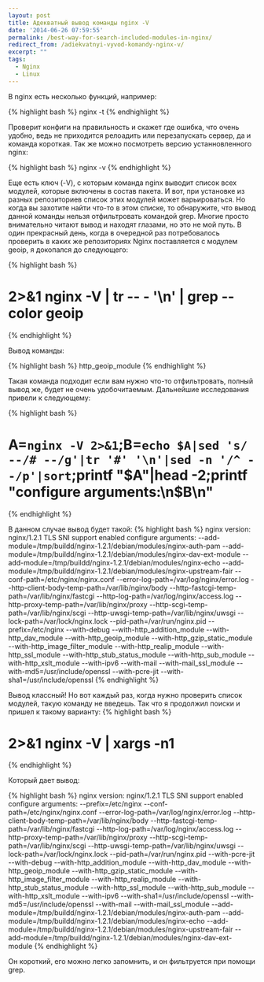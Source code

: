 ```yaml
---
layout: post
title: Адекватный вывод команды nginx -V
date: '2014-06-26 07:59:55'
permalink: /best-way-for-search-included-modules-in-nginx/
redirect_from: /adiekvatnyi-vyvod-komandy-nginx-v/
excerpt: ""
tags:
  - Nginx
  - Linux
---
```


В nginx есть несколько функций, например:

{% highlight bash %}
nginx -t
{% endhighlight %}

Проверит конфиги на правильность и скажет где ошибка, что очень удобно, ведь не приходится релоадить или перезапускать сервер, да и команда короткая. Так же можно посмотреть версию устанновленного nginx:

{% highlight bash %}
nginx -v
{% endhighlight %}

Еще есть ключ (-V), с которым команда nginx выводит список всех модулей, которые включены в состав пакета. И вот, при установке из разных репозиториев список этих модулей может варьироваться. Но когда вы захотите найти что-то в этом списке, то обнаружите, что вывод данной команды нельзя отфильтровать командой grep. Многие просто внимательно читают вывод и находят глазами, но это не мой путь.
В один прекрасный день, когда в очередной раз потребовалось проверить в каких же репозиториях Nginx поставляется с модулем geoip, я докопался до следующего:

{% highlight bash %}
# 2>&1 nginx -V | tr -- - '\n' | grep --color geoip
{% endhighlight %}

Вывод команды:

{% highlight bash %}
http_geoip_module
{% endhighlight %}

Такая команда подходит если вам нужно что-то отфильтровать, полный вывод же, будет не очень удобочитаемым. Дальнейшие исследования привели к следующему:

{% highlight bash %}
# A=`nginx -V 2>&1`;B=`echo $A|sed 's/ --/# --/g'|tr '#' '\n'|sed -n '/^ --/p'|sort`;printf "$A"|head -2;printf "configure arguments:\n$B\n"
{% endhighlight %}

В данном случае вывод будет такой:
{% highlight bash %}
nginx version: nginx/1.2.1
TLS SNI support enabled
configure arguments:
 --add-module=/tmp/buildd/nginx-1.2.1/debian/modules/nginx-auth-pam
 --add-module=/tmp/buildd/nginx-1.2.1/debian/modules/nginx-dav-ext-module
 --add-module=/tmp/buildd/nginx-1.2.1/debian/modules/nginx-echo
 --add-module=/tmp/buildd/nginx-1.2.1/debian/modules/nginx-upstream-fair
 --conf-path=/etc/nginx/nginx.conf
 --error-log-path=/var/log/nginx/error.log
 --http-client-body-temp-path=/var/lib/nginx/body
 --http-fastcgi-temp-path=/var/lib/nginx/fastcgi
 --http-log-path=/var/log/nginx/access.log
 --http-proxy-temp-path=/var/lib/nginx/proxy
 --http-scgi-temp-path=/var/lib/nginx/scgi
 --http-uwsgi-temp-path=/var/lib/nginx/uwsgi
 --lock-path=/var/lock/nginx.lock
 --pid-path=/var/run/nginx.pid
 --prefix=/etc/nginx
 --with-debug
 --with-http_addition_module
 --with-http_dav_module
 --with-http_geoip_module
 --with-http_gzip_static_module
 --with-http_image_filter_module
 --with-http_realip_module
 --with-http_ssl_module
 --with-http_stub_status_module
 --with-http_sub_module
 --with-http_xslt_module
 --with-ipv6
 --with-mail
 --with-mail_ssl_module
 --with-md5=/usr/include/openssl
 --with-pcre-jit
 --with-sha1=/usr/include/openssl
{% endhighlight %}

Вывод классный! Но вот каждый раз, когда нужно проверить список модулей, такую команду не введешь. Так что я продолжил поиски и пришел к такому варианту:
{% highlight bash %}
# 2>&1 nginx -V | xargs -n1
{% endhighlight %}

Который дает вывод:

{% highlight bash %}
nginx
version:
nginx/1.2.1
TLS
SNI
support
enabled
configure
arguments:
--prefix=/etc/nginx
--conf-path=/etc/nginx/nginx.conf
--error-log-path=/var/log/nginx/error.log
--http-client-body-temp-path=/var/lib/nginx/body
--http-fastcgi-temp-path=/var/lib/nginx/fastcgi
--http-log-path=/var/log/nginx/access.log
--http-proxy-temp-path=/var/lib/nginx/proxy
--http-scgi-temp-path=/var/lib/nginx/scgi
--http-uwsgi-temp-path=/var/lib/nginx/uwsgi
--lock-path=/var/lock/nginx.lock
--pid-path=/var/run/nginx.pid
--with-pcre-jit
--with-debug
--with-http_addition_module
--with-http_dav_module
--with-http_geoip_module
--with-http_gzip_static_module
--with-http_image_filter_module
--with-http_realip_module
--with-http_stub_status_module
--with-http_ssl_module
--with-http_sub_module
--with-http_xslt_module
--with-ipv6
--with-sha1=/usr/include/openssl
--with-md5=/usr/include/openssl
--with-mail
--with-mail_ssl_module
--add-module=/tmp/buildd/nginx-1.2.1/debian/modules/nginx-auth-pam
--add-module=/tmp/buildd/nginx-1.2.1/debian/modules/nginx-echo
--add-module=/tmp/buildd/nginx-1.2.1/debian/modules/nginx-upstream-fair
--add-module=/tmp/buildd/nginx-1.2.1/debian/modules/nginx-dav-ext-module
{% endhighlight %}

Он короткий, его можно легко запомнить, и он фильтруется при помощи grep.
